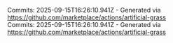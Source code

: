 Commits: 2025-09-15T16:26:10.941Z - Generated via https://github.com/marketplace/actions/artificial-grass
<br>
Commits: 2025-09-15T16:26:10.941Z - Generated via https://github.com/marketplace/actions/artificial-grass
<br>
